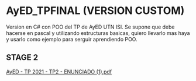 # AyED_TPFINAL (VERSION CUSTOM)
Version en C# con POO del TP de AyED UTN ISI. Se supone que debe hacerse en pascal y utilizando estructuras basicas, quiero llevarlo mas haya y usarlo como ejemplo para serguir aprendiendo POO.

## STAGE 2

[AyED - TP 2021 - TP2 - ENUNCIADO (1).pdf](https://github.com/ElMoha943/AyED_TP1_Custom/files/6704674/AyED.-.TP.2021.-.TP2.-.ENUNCIADO.1.pdf)
